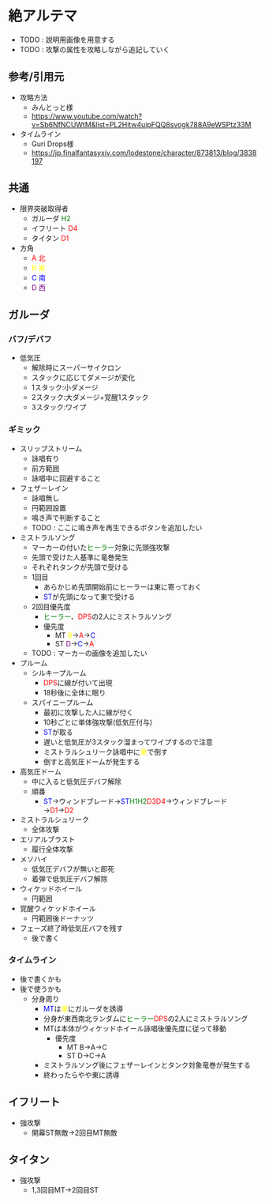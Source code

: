 # 絶アルテマ

- TODO : 説明用画像を用意する
- TODO : 攻撃の属性を攻略しながら追記していく


## 参考/引用元

- 攻略方法
  - みんとっと様
  - https://www.youtube.com/watch?v=Sb6NfNCUWtM&list=PL2Hitw4uipFQQ8svogk788A9eWSPtz33M
- タイムライン
  - Guri Drops様
  - https://jp.finalfantasyxiv.com/lodestone/character/873813/blog/3838197


## 共通

  - 限界突破取得者
    - ガルーダ <span style="color: green;">H2</span>
    - イフリート <span style="color: red;">D4</span>
    - タイタン <span style="color: red;">D1</span>
  - 方角
    - <span style="color: red;">A 北</span>
    - <span style="color: yellow;">B 東</span>
    - <span style="color: blue;">C 南</span>
    - <span style="color: purple;">D 西</span>


## ガルーダ

### バフ/デバフ

  - 低気圧
    - 解除時にスーパーサイクロン
    - スタックに応じてダメージが変化
     - 1スタック:小ダメージ
     - 2スタック:大ダメージ+覚醒1スタック
     - 3スタック:ワイプ


### ギミック

  - スリップストリーム
    - 詠唱有り
    - 前方範囲
    - 詠唱中に回避すること
  - フェザーレイン
    - 詠唱無し
    - 円範囲設置
    - 鳴き声で判断すること
    - TODO : ここに鳴き声を再生できるボタンを追加したい
  - ミストラルソング
    - マーカーの付いた<span style="color: green;">ヒーラー</span>対象に先頭強攻撃
    - 先頭で受けた人基準に竜巻発生
    - それぞれタンクが先頭で受ける
    - 1回目
      - あらかじめ先頭開始前にヒーラーは東に寄っておく
      - <span style="color: blue;">ST</span>が先頭になって東で受ける
    - 2回目優先度
      - <span style="color: green;">ヒーラー</span>、<span style="color: red;">DPS</span>の2人にミストラルソング
      - 優先度
        - MT <span style="color: yellow;">B</span>→<span style="color: red;">A</span>→<span style="color: blue;">C</span>
        - ST <span style="color: purple;">D</span>→<span style="color: blue;">C</span>→<span style="color: red;">A</span>
    - TODO : マーカーの画像を追加したい
  - プルーム
    - シルキープルーム
      - <span style="color: red;">DPS</span>に線が付いて出現
      - 18秒後に全体に眠り
    - スパイニープルーム
      - 最初に攻撃した人に線が付く
      - 10秒ごとに単体強攻撃(低気圧付与)
      - <span style="color: blue;">ST</span>が取る
      - 遅いと低気圧が3スタック溜まってワイプするので注意
      - ミストラルシュリーク詠唱中に<span style="color: yellow;">東</span>で倒す
      - 倒すと高気圧ドームが発生する
  - 高気圧ドーム
    - 中に入ると低気圧デバフ解除
    - 順番
      - <span style="color: blue;">ST</span>→ウィンドブレード→<span style="color: blue;">ST</span><span style="color: green;">H1</span><span style="color: green;">H2</span><span style="color: red;">D3</span><span style="color: red;">D4</span>→ウィンドブレード→<span style="color: red;">D1</span>→<span style="color: red;">D2</span>
  - ミストラルシュリーク
    - 全体攻撃
  - エリアルブラスト
    - 履行全体攻撃
  - メソハイ
    - 低気圧デバフが無いと即死
    - 着弾で低気圧デバフ解除
  - ウィケッドホイール
    - 円範囲
  - 覚醒ウィケッドホイール
    - 円範囲後ドーナッツ
  - フェーズ終了時低気圧バフを残す
    - 後で書く


### タイムライン

- 後で書くかも
- 後で使うかも
  - 分身周り
    - <span style="color: blue;">MT</span>は<span style="color: yellow;">東</span>にガルーダを誘導
    - 分身が東西南北ランダムに<span style="color: green;">ヒーラー</span><span style="color: red;">DPS</span>の2人にミストラルソング
    - MTは本体がウィケッドホイール詠唱後優先度に従って移動
      - 優先度
        - MT B→A→C
        - ST D→C→A
    - ミストラルソング後にフェザーレインとタンク対象竜巻が発生する
    - 終わったらやや東に誘導


## イフリート

  - 強攻撃
    - 開幕ST無敵→2回目MT無敵


## タイタン

  - 強攻撃
    - 1,3回目MT→2回目ST